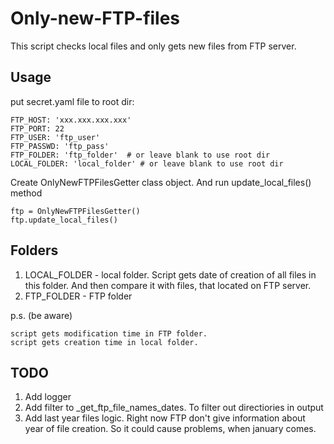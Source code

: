 # Only-new-FTP-files
This script checks local files and only gets new files from FTP server.

## Usage
put secret.yaml file to root dir:

    FTP_HOST: 'xxx.xxx.xxx.xxx'
    FTP_PORT: 22 
    FTP_USER: 'ftp_user'
    FTP_PASSWD: 'ftp_pass'
    FTP_FOLDER: 'ftp_folder'  # or leave blank to use root dir
    LOCAL_FOLDER: 'local_folder' # or leave blank to use root dir

Create OnlyNewFTPFilesGetter class object.
And run update_local_files() method

    ftp = OnlyNewFTPFilesGetter()
    ftp.update_local_files()

## Folders
1. LOCAL_FOLDER - local folder. Script gets date of creation of all files in this folder. And then compare it with files, that located on FTP server.
2. FTP_FOLDER - FTP folder

p.s. (be aware)

    script gets modification time in FTP folder. 
    script gets creation time in local folder. 
## TODO
1. Add logger
2. Add filter to _get_ftp_file_names_dates. To filter out directiories in output
3. Add last year files logic. Right now FTP don't give information about year of file creation. So it could cause problems, when january comes.